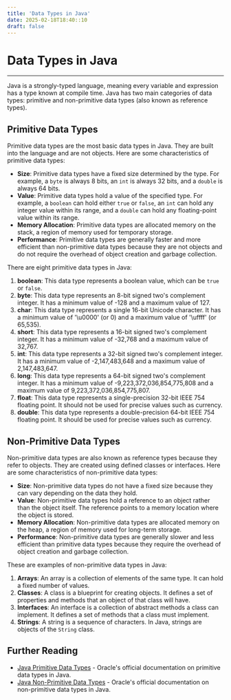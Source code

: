 ```yaml
---
title: 'Data Types in Java'
date: 2025-02-18T18:40::10
draft: false
---
```


# Data Types in Java

---

Java is a strongly-typed language, meaning every variable and expression has a type known at compile time. Java has two main categories of data types: primitive and non-primitive data types (also known as reference types).

## Primitive Data Types

Primitive data types are the most basic data types in Java. They are built into the language and are not objects. Here are some characteristics of primitive data types:

- **Size**: Primitive data types have a fixed size determined by the type. For example, a `byte` is always 8 bits, an `int` is always 32 bits, and a `double` is always 64 bits.
- **Value**: Primitive data types hold a value of the specified type. For example, a `boolean` can hold either `true` or `false`, an `int` can hold any integer value within its range, and a `double` can hold any floating-point value within its range.
- **Memory Allocation**: Primitive data types are allocated memory on the stack, a region of memory used for temporary storage.
- **Performance**: Primitive data types are generally faster and more efficient than non-primitive data types because they are not objects and do not require the overhead of object creation and garbage collection.

There are eight primitive data types in Java:

1. **boolean**: This data type represents a boolean value, which can be `true` or `false`.
2. **byte**: This data type represents an 8-bit signed two's complement integer. It has a minimum value of -128 and a maximum value of 127.
3. **char**: This data type represents a single 16-bit Unicode character. It has a minimum value of '\u0000' (or 0) and a maximum value of '\uffff' (or 65,535).
4. **short**: This data type represents a 16-bit signed two's complement integer. It has a minimum value of -32,768 and a maximum value of 32,767.
5. **int**: This data type represents a 32-bit signed two's complement integer. It has a minimum value of -2,147,483,648 and a maximum value of 2,147,483,647.
6. **long**: This data type represents a 64-bit signed two's complement integer. It has a minimum value of -9,223,372,036,854,775,808 and a maximum value of 9,223,372,036,854,775,807.
7. **float**: This data type represents a single-precision 32-bit IEEE 754 floating point. It should not be used for precise values such as currency.
8. **double**: This data type represents a double-precision 64-bit IEEE 754 floating point. It should be used for precise values such as currency.

## Non-Primitive Data Types

Non-primitive data types are also known as reference types because they refer to objects. They are created using defined classes or interfaces. Here are some characteristics of non-primitive data types:

- **Size**: Non-primitive data types do not have a fixed size because they can vary depending on the data they hold.
- **Value**: Non-primitive data types hold a reference to an object rather than the object itself. The reference points to a memory location where the object is stored.
- **Memory Allocation**: Non-primitive data types are allocated memory on the heap, a region of memory used for long-term storage.
- **Performance**: Non-primitive data types are generally slower and less efficient than primitive data types because they require the overhead of object creation and garbage collection.

These are examples of non-primitive data types in Java:

1. **Arrays**: An array is a collection of elements of the same type. It can hold a fixed number of values.
2. **Classes**: A class is a blueprint for creating objects. It defines a set of properties and methods that an object of that class will have.
3. **Interfaces**: An interface is a collection of abstract methods a class can implement. It defines a set of methods that a class must implement.
4. **Strings**: A string is a sequence of characters. In Java, strings are objects of the `String` class.

## Further Reading

- [Java Primitive Data Types](https://docs.oracle.com/javase/tutorial/java/nutsandbolts/datatypes.html) - Oracle's official documentation on primitive data types in Java.
- [Java Non-Primitive Data Types](https://docs.oracle.com/javase/tutorial/java/javaOO/objectcreation.html) - Oracle's official documentation on non-primitive data types in Java.
